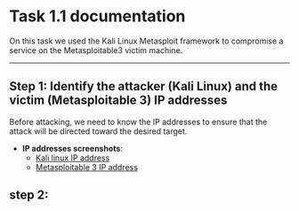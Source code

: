# Task 1.1 documentation

On this task we used the Kali Linux Metasploit framework to compromise a service on the Metasploitable3 victim machine.

---
## Step 1: Identify the attacker (Kali Linux) and the victim (Metasploitable 3) IP addresses
Before attacking, we need to know the IP addresses to ensure that the attack will be directed toward the desired target.
- **IP addresses screenshots**:
  - [Kali linux IP address](./Task_1_1_Screenshots/Step_1_Kali_IP.png)
  - [Metasploitable 3 IP address](./phase_1/Task_1.1_documentation.md)
## step 2: 
